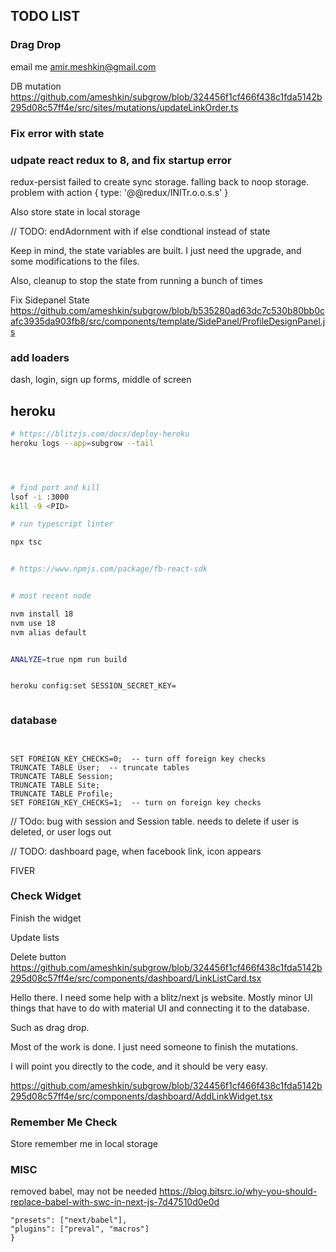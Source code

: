 
## TODO LIST


### Drag Drop
email me
amir.meshkin@gmail.com

DB mutation
https://github.com/ameshkin/subgrow/blob/324456f1cf466f438c1fda5142b295d08c57ff4e/src/sites/mutations/updateLinkOrder.ts



### Fix error with state
### udpate react redux to 8, and fix startup error
redux-persist failed to create sync storage. falling back to noop storage.
problem with action { type: '@@redux/INITr.o.o.s.s' }

Also store state in local storage

// TODO: endAdornment with if else condtional instead of state

Keep in mind, the state variables are built. I just need the upgrade, and some modifications to the files.

Also, cleanup to stop the state from running a bunch of times



Fix Sidepanel State
https://github.com/ameshkin/subgrow/blob/b535280ad63dc7c530b80bb0cafc3935da903fb8/src/components/template/SidePanel/ProfileDesignPanel.js






### add loaders

dash, login, sign up forms, middle of screen



## heroku
```bash
# https://blitzjs.com/docs/deploy-heroku
heroku logs --app=subgrow --tail




```

```bash

# find port and kill
lsof -i :3000
kill -9 <PID>

# run typescript linter

npx tsc


# https://www.npmjs.com/package/fb-react-sdk


# most recent node

nvm install 18
nvm use 18
nvm alias default


ANALYZE=true npm run build


heroku config:set SESSION_SECRET_KEY=



```


### database

```mysql


SET FOREIGN_KEY_CHECKS=0;  -- turn off foreign key checks
TRUNCATE TABLE User;  -- truncate tables
TRUNCATE TABLE Session;
TRUNCATE TABLE Site;
TRUNCATE TABLE Profile;
SET FOREIGN_KEY_CHECKS=1;  -- turn on foreign key checks
```


// TOdo: bug with session and Session table.
needs to delete if user is deleted, or user logs out

// TODO: dashboard page, when facebook link, icon appears





FIVER









### Check Widget




Finish the widget

Update lists

Delete button
https://github.com/ameshkin/subgrow/blob/324456f1cf466f438c1fda5142b295d08c57ff4e/src/components/dashboard/LinkListCard.tsx





Hello there. I need some help with a blitz/next js website.   Mostly minor UI things that have to do with material UI and connecting it to the database.

Such as drag drop.

Most of the work is done.  I just need someone to finish the mutations.

I will point you directly to the code, and it should be very easy.

https://github.com/ameshkin/subgrow/blob/324456f1cf466f438c1fda5142b295d08c57ff4e/src/components/dashboard/AddLinkWidget.tsx





### Remember Me Check

Store remember me in local storage


### MISC

removed babel, may not be needed
https://blog.bitsrc.io/why-you-should-replace-babel-with-swc-in-next-js-7d47510d0e0d
```{
"presets": ["next/babel"],
"plugins": ["preval", "macros"]
}
```


